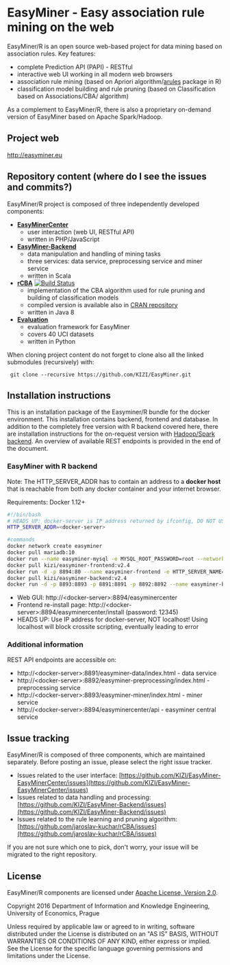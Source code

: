 # EasyMiner - Easy association rule mining on the web

EasyMiner/R is an open source web-based project for data mining based on association rules.
Key features:
- complete Prediction API (PAPI) - RESTful
- interactive web UI working in all modern web browsers
- association rule mining (based on Apriori algorithm/[arules](https://github.com/mhahsler/arules/) package in R)
- classification model building and rule pruning (based on Classification based on Associations/CBA/ algorithm)

As a complement to EasyMiner/R, there is also a proprietary on-demand version of EasyMiner based on Apache Spark/Hadoop.
## Project web
http://easyminer.eu

## Repository content (where do I see the issues and commits?)
EasyMiner/R project is composed of three independently developed components:
- **[EasyMinerCenter](https://github.com/KIZI/EasyMiner-EasyMinerCenter)**
  - user interaction (web UI, RESTful API)
  - written in PHP/JavaScript 
- **[EasyMiner-Backend](https://github.com/KIZI/EasyMiner-Backend)**
  - data manipulation and handling of mining tasks
  - three services: data service, preprocessing service and miner service
  - written in Scala
- **[rCBA](https://github.com/jaroslav-kuchar/rCBA)** [![Build Status](https://travis-ci.org/jaroslav-kuchar/rCBA.svg?branch=master)](https://travis-ci.org/jaroslav-kuchar/rCBA)
  - implementation of the CBA algorithm used for rule pruning and building of classification models
  - compiled version is available also in [CRAN repository](https://cran.r-project.org/package=rCBA)
  - written in Java 8
- **[Evaluation](https://github.com/KIZI/EasyMiner-Evaluation)**
  - evaluation framework for EasyMiner
  - covers 40 UCI datasets
  - written in Python

When cloning project content do not forget to clone also all the linked submodules (recursively) with:
```git
 git clone --recursive https://github.com/KIZI/EasyMiner.git 
```

## Installation instructions

This is an installation package of the Easyminer/R bundle for the docker environment. This installation contains backend, frontend and database.  In addition to the completely free version with R backend covered here, there are installation instructions for the on-request version with [Hadoop/Spark backend](https://github.com/KIZI/EasyMiner/blob/master/installation-hadoop-spark.md). An overview of available REST endpoints is provided in the end of the document.

### EasyMiner with R backend

Note: The HTTP_SERVER_ADDR has to contain an address to a **docker host** that is reachable from both any docker container and your internet browser.

Requirements: Docker 1.12+

```bash
#!/bin/bash
# HEADS UP: docker-server is IP address returned by ifconfig, DO NOT USE localhost ! 
HTTP_SERVER_ADDR=<docker-server>

#commands
docker network create easyminer
docker pull mariadb:10
docker run --name easyminer-mysql -e MYSQL_ROOT_PASSWORD=root --network easyminer -d mariadb:10
docker pull kizi/easyminer-frontend:v2.4
docker run -d -p 8894:80 --name easyminer-frontend -e HTTP_SERVER_NAME="$HTTP_SERVER_ADDR:8894" --network easyminer kizi/easyminer-frontend:v2.4
docker pull kizi/easyminer-backend:v2.4
docker run -d -p 8893:8893 -p 8891:8891 -p 8892:8892 --name easyminer-backend -e EM_USER_ENDPOINT=http://easyminer-frontend/easyminercenter --network easyminer kizi/easyminer-backend:v2.4
```

* Web GUI: http://\<docker-server\>:8894/easyminercenter
* Frontend re-install page: http://\<docker-server\>:8894/easyminercenter/install (password: 12345)
* HEADS UP: Use IP address for  docker-server, NOT localhost! Using localhost will block crossite scripting, eventually leading to error

### Additional information

REST API endpoints are accessible on:

* http://\<docker-server\>:8891/easyminer-data/index.html - data service
* http://\<docker-server\>:8892/easyminer-preprocessing/index.html - preprocessing service
* http://\<docker-server\>:8893/easyminer-miner/index.html - miner service
* http://\<docker-server\>:8894/easyminercenter/api - easyminer central service 

## Issue tracking
EasyMiner/R is composed of three components, which are maintained separately. Before posting an issue, please select the right issue tracker. 
- Issues related to the user interface: [https://github.com/KIZI/EasyMiner-EasyMinerCenter/issues](https://github.com/KIZI/EasyMiner-EasyMinerCenter/issues)
- Issues related to data handling and processing:  [https://github.com/KIZI/EasyMiner-Backend/issues](https://github.com/KIZI/EasyMiner-Backend/issues)
- Issues related to the rule learning and pruning algorithm: [https://github.com/jaroslav-kuchar/rCBA/issues](https://github.com/jaroslav-kuchar/rCBA/issues)

If you are not sure which one to pick, don't worry, your issue will be migrated to the right repository.
## License
EasyMiner/R components are licensed under [Apache License, Version 2.0](http://www.apache.org/licenses/LICENSE-2.0). 

Copyright 2016 Department of Information and Knowledge Engineering, University of Economics, Prague

Unless required by applicable law or agreed to in writing, software
distributed under the License is distributed on an "AS IS" BASIS,
WITHOUT WARRANTIES OR CONDITIONS OF ANY KIND, either express or implied.
See the License for the specific language governing permissions and
limitations under the License.
